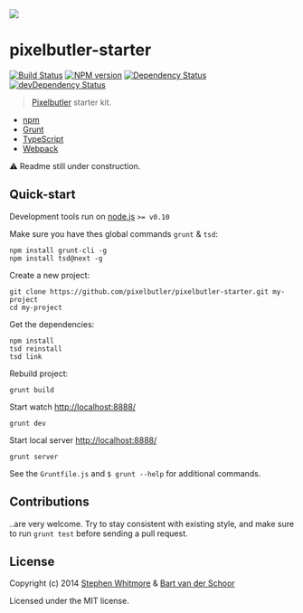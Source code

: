 <img src="http://www.stephenwhitmore.com/pixelbutler.png">

# pixelbutler-starter

[![Build Status](https://secure.travis-ci.org/pixelbutler/pixelbutler-starter.svg?branch=master)](http://travis-ci.org/pixelbutler/pixelbutler-starter) [![NPM version](https://badge.fury.io/js/pixelbutler.svg)](http://badge.fury.io/js/pixelbutler) [![Dependency Status](https://david-dm.org/pixelbutler/pixelbutler-starter.svg)](https://david-dm.org/pixelbutler/pixelbutler-starter) [![devDependency Status](https://david-dm.org/pixelbutler/pixelbutler-starter/dev-status.svg)](https://david-dm.org/pixelbutler/pixelbutler-starter#info=devDependencies)

> [Pixelbutler](https://github.com/pixelbutler/pixelbutler/) starter kit.

 - [npm](https://www.npmjs.org/)
 - [Grunt](http://gruntjs.com)
 - [TypeScript](http://typescriptlang.org)
 - [Webpack](https://github.com/webpack/webpack)

:warning: Readme still under construction.

## Quick-start

Development tools run on [node.js](http://nodejs.org/) `>= v0.10`

Make sure you have thes global commands `grunt` & `tsd`:

````
npm install grunt-cli -g
npm install tsd@next -g
````

Create a new project:

````
git clone https://github.com/pixelbutler/pixelbutler-starter.git my-project
cd my-project
````

Get the dependencies:
````
npm install
tsd reinstall
tsd link
````

Rebuild project:
````
grunt build
````

Start watch [http://localhost:8888/](http://localhost:8888/)
````
grunt dev
````

Start local server [http://localhost:8888/](http://localhost:8888/)
````
grunt server
````

See the `Gruntfile.js` and `$ grunt --help` for additional commands.


## Contributions

..are very welcome. Try to stay consistent with existing style, and make sure
to run `grunt test` before sending a pull request.

## License

Copyright (c) 2014 [Stephen Whitmore][sww] & [Bart van der Schoor][bvds]

Licensed under the MIT license.


[sww]: https://github.com/noffle
[bvds]: https://github.com/Bartvds
